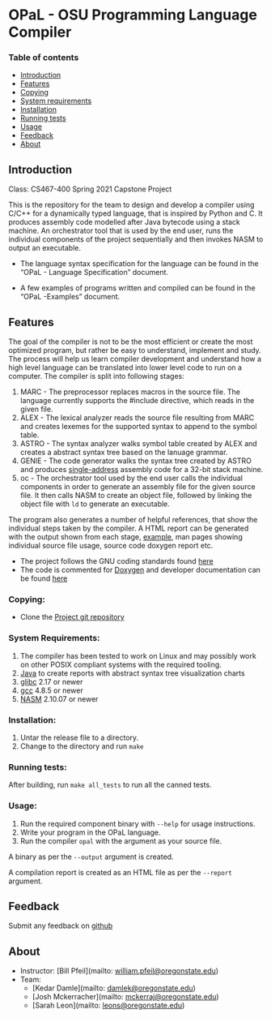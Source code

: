 # OPaL - OSU Programming Language Compiler

### Table of contents

* [Introduction](#introduction)
* [Features](#features)
* [Copying](#copying)
* [System requirements](#system-requirements)
* [Installation](#installation)
* [Running tests](#running-tests)
* [Usage](#usage)
* [Feedback](#feedback)
* [About](#about)

## Introduction
Class: CS467-400 Spring 2021  Capstone Project

This is the repository for the team to design and develop a compiler using 
C/C++ for a dynamically typed language, that is inspired by Python and C.
It produces assembly code modelled after Java bytecode using a stack machine. 
An orchestrator tool that is used by the end user, runs the individual 
components of the project sequentially and then invokes NASM to output an 
executable.

* The language syntax specification for the language can be found in the 
“OPaL - Language Specification” document.

* A few examples of programs written and compiled can be found in the 
“OPaL -Examples” document.

## Features
The goal of the compiler is not to be the most efficient or create the most 
optimized program, but rather be easy to understand, implement and study. The 
process will help us learn compiler development and understand how a high level 
language can be translated into lower level code to run on a computer.
The compiler is split into following stages:
1. MARC - The preprocessor replaces macros in the source file. The language 
currently supports the \#include directive, which reads in the given file.
2. ALEX - The lexical analyzer reads the source file resulting from MARC and 
creates lexemes for the supported syntax to append to the symbol table.
3. ASTRO - The syntax analyzer walks symbol table created by ALEX and creates a 
abstract syntax tree based on the lanuage grammar.
4. GENIE - The code generator walks the syntax tree created by ASTRO and 
produces [single-address]() assembly code for a 32-bit stack machine.
5. oc - The orchestrator tool used by the end user calls the individual 
components in order to generate an assembly file for the given source file.
It then calls NASM to create an object file, followed by linking the object 
file with `ld` to generate an executable.

The program also generates a number of helpful references, that show the 
individual steps taken by the compiler. A HTML report can be generated with the 
output shown from each stage, [example](), man pages showing individual source 
file usage, source code doxygen report etc.

* The project follows the GNU coding standards found 
[here](https://www.gnu.org/prep/standards/standards.html#Formatting)
* The code is commented for [Doxygen](https://www.doxygen.nl) and developer 
documentation can be found [here](https://mckerracher.github.io/OPaL/)

### Copying:
* Clone the [Project git repository](https://github.com/mckerracher/OPaL.git)

### System Requirements:
1. The compiler has been tested to work on Linux and may possibly work on other
POSIX compliant systems with the required tooling.
2. [Java](www.java.com) to create reports with abstract syntax tree 
visualization charts
3. [glibc](https://www.gnu.org/software/libc/) 2.17 or newer
4. [gcc](https://gcc.gnu.org/onlinedocs/gcc-4.8.5/gcc/) 4.8.5 or newer
5. [NASM](https://nasm.us/) 2.10.07 or newer

### Installation:
1. Untar the release file to a directory.
2. Change to the directory and run `make`

### Running tests:
After building, run `make all_tests` to run all the canned tests.

### Usage:
1. Run the required component binary with `--help` for usage instructions.
2. Write your program in the OPaL language.
3. Run the compiler `opal` with the argument as your source file.  

A binary as per the `--output` argument is created.

A compilation report is created as an HTML file as per the `--report` argument.

## Feedback
Submit any feedback on [github](https://github.com/mckerracher/OPaL/issues)

## About
- Instructor: [Bill Pfeil](mailto: william.pfeil@oregonstate.edu)
- Team:
    - [Kedar Damle](mailto: damlek@oregonstate.edu)
    - [Josh Mckerracher](mailto: mckerraj@oregonstate.edu)
    - [Sarah Leon](mailto: leons@oregonstate.edu)